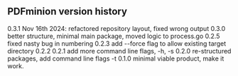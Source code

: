 ## PDFminion version history
0.3.1 Nov 16th 2024: refactored repository layout, fixed wrong output
0.3.0 better structure, minimal main package, moved logic to process.go
0.2.5 fixed nasty bug in numbering
0.2.3 add --force flag to allow existing target directory
0.2.2
0.2.1 add more command line flags, -h, -s
0.2.0 re-structured packages, add command line flags -t
0.1.0 minimal viable product, make it work.